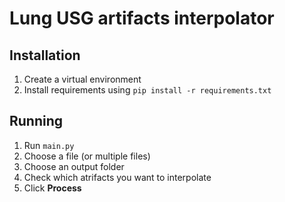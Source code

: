 # Lung USG artifacts interpolator

## Installation

1. Create a virtual environment
2. Install requirements using `pip install -r requirements.txt`

## Running

1. Run `main.py`
2. Choose a file (or multiple files)
3. Choose an output folder
4. Check which atrifacts you want to interpolate
5. Click **Process**